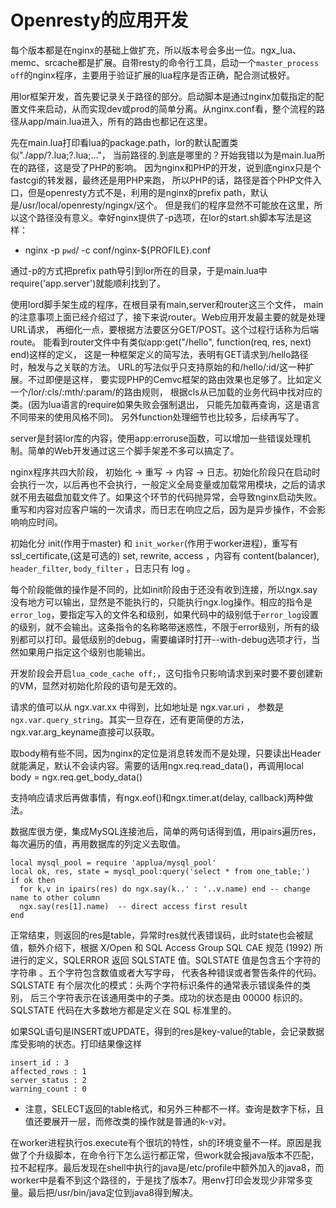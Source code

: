 Openresty的应用开发
====
每个版本都是在nginx的基础上做扩充，所以版本号会多出一位。ngx_lua、memc、srcache都是扩展。自带resty的命令行工具，启动一个`master_process off`的nginx程序，主要用于验证扩展的lua程序是否正确，配合测试极好。

用lor框架开发，首先要记录关于路径的部分。启动脚本是通过nginx加载指定的配置文件来启动，从而实现dev或prod的简单分离。从nginx.conf看，整个流程的路径从app/main.lua进入，所有的路由也都记在这里。

先在main.lua打印看lua的package.path，lor的默认配置类似"./app/?.lua;?.lua;..."，
当前路径的.到底是哪里的？开始我错以为是main.lua所在的路径，这是受了PHP的影响。
因为nginx和PHP的开发，说到底nginx只是个fastcgi的转发器，最终还是用PHP来跑，
所以PHP的话，路径是首个PHP文件入口，但是openresty方式不是，利用的是nginx的prefix path，默认是/usr/local/openresty/ngingx/这个。
但是我们的程序显然不可能放在这里，所以这个路径没有意义。幸好nginx提供了-p选项，在lor的start.sh脚本写法是这样：

* nginx -p `pwd`/ -c conf/nginx-${PROFILE}.conf

通过-p的方式把prefix path导引到lor所在的目录，于是main.lua中require('app.server')就能顺利找到了。

使用lord脚手架生成的程序，在根目录有main,server和router这三个文件，
main的注意事项上面已经介绍过了，接下来说router。Web应用开发最主要的就是处理URL请求，
再细化一点，要根据方法要区分GET/POST。这个过程行话称为后端route。
能看到router文件中有类似app:get("/hello", function(req, res, next) end)这样的定义，
这是一种框架定义的简写法，表明有GET请求到/hello路径时，触发与之关联的方法。
URL的写法似乎只支持原始的和/hello/:id/这一种扩展。不过即便是这样，
要实现PHP的Cemvc框架的路由效果也足够了。比如定义一个/lor/:cls/:mth/:param/的路由规则，
根据cls从已加载的业务代码中找对应的类。(因为lua语言的require如果失败会强制退出，
只能先加载再查询，这是语言不同带来的使用风格不同)。
另外function处理细节也比较多，后续再写了。

server是封装lor库的内容，使用app:erroruse函数，可以增加一些错误处理机制。简单的Web开发通过这三个脚手架差不多可以搞定了。

nginx程序共四大阶段， 初始化 -> 重写 ->  内容  ->  日志。初始化阶段只在启动时会执行一次，以后再也不会执行，一般定义全局变量或加载常用模块，之后的请求就不用去磁盘加载文件了。如果这个环节的代码抛异常，会导致nginx启动失败。重写和内容对应客户端的一次请求，而日志在响应之后，因为是异步操作，不会影响响应时间。

初始化分 init(作用于master) 和 `init_worker`(作用于worker进程)，重写有 ssl_certificate,(这是可选的) set, rewrite, access ，内容有 content(balancer), `header_filter`, `body_filter` ，日志只有 log 。

每个阶段能做的操作是不同的，比如init阶段由于还没有收到连接，所以ngx.say没有地方可以输出，显然是不能执行的，只能执行ngx.log操作。相应的指令是 `error_log`，要指定写入的文件名和级别，如果代码中的级别低于`error_log`设置的级别，就不会输出。这条指令的名称略带迷惑性，不限于error级别，所有的级别都可以打印。最低级别的debug，需要编译时打开--with-debug选项才行，当然如果用户指定这个级别也能输出。

开发阶段会开启`lua_code_cache off;`，这句指令只影响请求到来时要不要创建新的VM，显然对初始化阶段的语句是无效的。

请求的值可以从 ngx.var.xx 中得到，比如地址是 ngx.var.uri ， 参数是 `ngx.var.query_string`。其实一旦存在，还有更简便的方法，ngx.var.arg_keyname直接可以获取。

取body稍有些不同，因为nginx的定位是消息转发而不是处理，只要读出Header就能满足，默认不会读内容。需要的话用ngx.req.read_data()，再调用local body = ngx.req.get_body_data()

支持响应请求后再做事情，有ngx.eof()和ngx.timer.at(delay, callback)两种做法。

数据库很方便，集成MySQL连接池后，简单的两句话得到值，用ipairs遍历res，每次遍历的值，再用数据库的列定义去取值。

```
local mysql_pool = require 'applua/mysql_pool'
local ok, res, state = mysql_pool:query('select * from one_table;')
if ok then
  for k,v in ipairs(res) do ngx.say(k..' : '..v.name) end -- change name to other column 
  ngx.say(res[1].name)  -- direct access first result
end
```

正常结束，则返回的res是table，异常时res就代表错误码，此时state也会被赋值，额外介绍下，根据 X/Open 和 SQL Access Group SQL CAE 规范 (1992) 所进行的定义，SQLERROR 返回 SQLSTATE 值。SQLSTATE 值是包含五个字符的字符串 。五个字符包含数值或者大写字母， 代表各种错误或者警告条件的代码。SQLSTATE 有个层次化的模式：头两个字符标识条件的通常表示错误条件的类别， 后三个字符表示在该通用类中的子类。成功的状态是由 00000 标识的。SQLSTATE 代码在大多数地方都是定义在 SQL 标准里的。

如果SQL语句是INSERT或UPDATE，得到的res是key-value的table，会记录数据库受影响的状态。打印结果像这样
```
insert_id : 3
affected_rows : 1
server_status : 2
warning_count : 0
```

* 注意，SELECT返回的table格式，和另外三种都不一样。查询是数字下标，且值还要展开一层，而修改类的操作就是普通的k-v对。

在worker进程执行os.execute有个很坑的特性，sh的环境变量不一样。原因是我做了个升级脚本，在命令行下怎么运行都正常，但work就会报java版本不匹配，拉不起程序。最后发现在shell中执行的java是/etc/profile中额外加入的java8，而worker中是看不到这个路径的，于是找了版本7。用env打印会发现少非常多变量。最后把/usr/bin/java定位到java8得到解决。